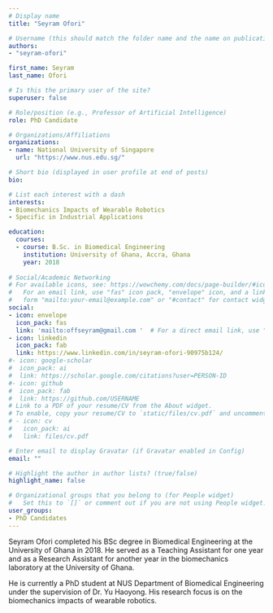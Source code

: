 ```yaml
---
# Display name
title: "Seyram Ofori"

# Username (this should match the folder name and the name on publications)
authors:
- "seyram-ofori"

first_name: Seyram
last_name: Ofori

# Is this the primary user of the site?
superuser: false

# Role/position (e.g., Professor of Artificial Intelligence)
role: PhD Candidate

# Organizations/Affiliations
organizations:
- name: National University of Singapore
  url: "https://www.nus.edu.sg/"

# Short bio (displayed in user profile at end of posts)
bio: 

# List each interest with a dash
interests:
- Biomechanics Impacts of Wearable Robotics
- Specific in Industrial Applications

education:
  courses:
  - course: B.Sc. in Biomedical Engineering
    institution: University of Ghana, Accra, Ghana
    year: 2018
    
# Social/Academic Networking
# For available icons, see: https://wowchemy.com/docs/page-builder/#icons
#   For an email link, use "fas" icon pack, "envelope" icon, and a link in the
#   form "mailto:your-email@example.com" or "#contact" for contact widget.
social:
- icon: envelope
  icon_pack: fas
  link: 'mailto:offseyram@gmail.com '  # For a direct email link, use "mailto:test@example.org".
- icon: linkedin
  icon_pack: fab
  link: https://www.linkedin.com/in/seyram-ofori-90975b124/
#- icon: google-scholar
#  icon_pack: ai
#  link: https://scholar.google.com/citations?user=PERSON-ID
#- icon: github
#  icon_pack: fab
#  link: https://github.com/USERNAME
# Link to a PDF of your resume/CV from the About widget.
# To enable, copy your resume/CV to `static/files/cv.pdf` and uncomment the lines below.
# - icon: cv
#   icon_pack: ai
#   link: files/cv.pdf

# Enter email to display Gravatar (if Gravatar enabled in Config)
email: ""

# Highlight the author in author lists? (true/false)
highlight_name: false

# Organizational groups that you belong to (for People widget)
#   Set this to `[]` or comment out if you are not using People widget.
user_groups:
- PhD Candidates
---
```


Seyram Ofori completed his BSc degree in Biomedical Engineering at the University of Ghana in 2018. He served as a Teaching Assistant for one year and as a Research Assistant for another year in the biomechanics laboratory at the University of Ghana.
 
He is currently a PhD student at NUS Department of Biomedical Engineering under the supervision of Dr. Yu Haoyong. His research focus is on the biomechanics impacts of wearable robotics.
